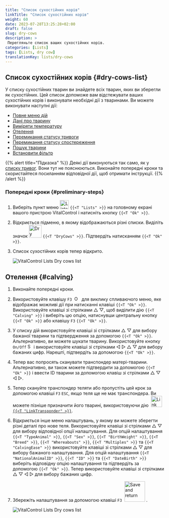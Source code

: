 ```yaml
---
title: "Список сухостійних корів"
linkTitle: "Список сухостійних корів"
weight: 60
date: 2023-07-28T13:25:28+02:00
draft: false
slug: dry-cows
description: >
 Перегляньте список ваших сухостійних корів.
categories: [Lists]
tags: [Lists, dry cow]
translationKey: lists/dry-cows
---
```

## Список сухостійних корів {#dry-cows-list}

У списку сухостійних тварин ви знайдете всіх тварин, яких ви зберегли як сухостійних. Цей список допоможе вам відстежувати ваших сухостійних корів і виконувати необхідні дії з тваринами. Ви можете виконувати наступні дії:

- [Повне меню дій](../alarm/#full-action-menu)
- [Дані про тварину](../alarm/#animal-data)
- [Виміряти температуру](../alarm/#take-temperature)
- [Отелення](#calving)
- [Перемикання статусу тривоги](../on-watch/#toggle-alarm-status)
- [Перемикання статусу спостереження](../alarm/#toggle-watch-status)
- [Пошук тварини](../alarm/#search-animal)
- [Встановити фільтр](../alarm/#set-filter)

{{% alert title="Підказка" %}}
Деякі дії виконуються так само, як у [списку тривог](../alarm). Вони тут не пояснюються. Виконайте попередні кроки та скористайтеся посиланням відповідної дії, щоб отримати інструкції.
{{% /alert %}}

### Попередні кроки {#preliminary-steps}

1. Виберіть пункт меню <img src="/icons/main/lists.svg" width="28" align="bottom" alt="Lists" /> `{{<T "Lists" >}}` на головному екрані вашого пристрою VitalControl і натисніть кнопку `{{<T "Ok" >}}`.

2. Відкриється підменю, в якому відображаються різні списки. Виділіть значок <img src="/icons/lists/drycows.svg" width="40" align="bottom" alt="Dry cows" /> `{{<T "DryCows" >}}`. Підтвердіть натисканням `{{<T "Ok" >}}`.

3. Список сухостійних корів тепер відкрито.

   ![VitalControl Lists Dry cows list](../images/firststeps5.png "Preliminary Steps")

## Отелення {#calving}

1. Виконайте попередні кроки.

2. Використовуйте клавішу `F3` &nbsp;<img src="/icons/footer/open-popup.svg" width="15" align="bottom" alt="Open popup" />&nbsp; для виклику спливаючого меню, яке відображає можливі дії при натисканні клавіші `{{<T "Ok" >}}`. Використовуйте клавіші зі стрілками △ ▽, щоб виділити дію `{{<T "Calving" >}}` і виберіть цю опцію, натиснувши центральну кнопку `{{<T "Ok" >}}` або клавішу `F3` `{{<T "Ok" >}}`.


3. У списку дій використовуйте клавіші зі стрілками △ ▽ для вибору бажаної тварини та підтвердження за допомогою `{{<T "Ok" >}}`. Альтернативно, ви можете шукати тварину. Використовуйте кнопку `On/Off` <img src="/icons/footer/search.svg" width="15" align="bottom" alt="Search" /> і використовуйте клавіші зі стрілками ◁ ▷ △ ▽ для вибору бажаних цифр. Нарешті, підтвердіть за допомогою `{{<T "Ok" >}}`.

4. Тепер вас попросять сканувати транспондер матері-тварини. Альтернативно, ви також можете підтвердити за допомогою `{{<T "Ok" >}}` і ввести ID тварини за допомогою клавіш зі стрілками △ ▽ ◁ ▷.

5. Тепер скануйте транспондер теляти або пропустіть цей крок за допомогою клавіші `F3` `ESC`, якщо теля ще не має транспондера. Ви можете пізніше призначити його тварині, використовуючи дію &nbsp;<img src="/icons/actions/link-transponder.svg" width="35" align="bottom" alt="Link transponder" /> [`{{<T "LinkTransponder" >}}`](../../actions/link-transponder).

6. Відкриється інше меню налаштувань, у якому ви можете зберегти різні деталі про нове теля. Використовуйте клавіші зі стрілками △ ▽ для вибору відповідної опції налаштування. Для опцій налаштування `{{<T "TypeAnimal" >}}`, `{{<T "Sex" >}}`, `{{<T "BirthWeight" >}}`, `{{<T "Breed" >}}`, `{{<T "Whereabouts" >}}`, `{{<T "Multiples" >}}` та `{{<T "CalvingEase" >}}` використовуйте клавіші зі стрілками △ ▽ для вибору бажаного налаштування. Для опцій налаштування `{{<T "NationalAnimalID" >}}`, `{{<T "ID" >}}` та `{{<T "DateBirth" >}}` виберіть відповідну опцію налаштування та підтвердіть за допомогою `{{<T "Ok" >}}`. Тепер використовуйте клавіші зі стрілками △ ▽ ◁ ▷ для вибору бажаних цифр.

7. Збережіть налаштування за допомогою клавіші `F3` &nbsp;<img src="/icons/footer/save_exit.svg" width="65" align="bottom" alt="Save and return" />&nbsp;.

   ![VitalControl Lists Dry cows list](../images/calving.png "Calving")
   
